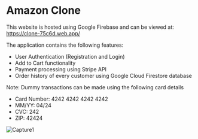 # Amazon Clone

This website is hosted using Google Firebase and can be viewed at: https://clone-75c6d.web.app/ 

The application contains the following features:
  - User Authentication (Registration and Login)
  - Add to Cart functionality
  - Payment processing using Stripe API
  - Order history of every customer using Google Cloud Firestore database
  
Note: Dummy transactions can be made using the following card details
  - Card Number: 4242 4242 4242 4242
  - MM/YY: 04/24
  - CVC: 242
  - ZIP: 42424


![Capture1](https://user-images.githubusercontent.com/33561776/116412404-a9616500-a804-11eb-994b-3ae04ccc038a.JPG)

